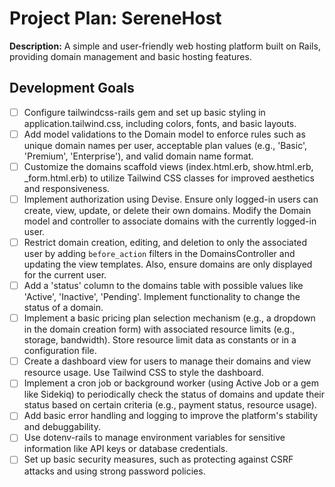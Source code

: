 # Project Plan: SereneHost

**Description:** A simple and user-friendly web hosting platform built on Rails, providing domain management and basic hosting features.


## Development Goals

- [ ] Configure tailwindcss-rails gem and set up basic styling in application.tailwind.css, including colors, fonts, and basic layouts.
- [ ] Add model validations to the Domain model to enforce rules such as unique domain names per user, acceptable plan values (e.g., 'Basic', 'Premium', 'Enterprise'), and valid domain name format.
- [ ] Customize the domains scaffold views (index.html.erb, show.html.erb, _form.html.erb) to utilize Tailwind CSS classes for improved aesthetics and responsiveness.
- [ ] Implement authorization using Devise. Ensure only logged-in users can create, view, update, or delete their own domains. Modify the Domain model and controller to associate domains with the currently logged-in user.
- [ ] Restrict domain creation, editing, and deletion to only the associated user by adding `before_action` filters in the DomainsController and updating the view templates. Also, ensure domains are only displayed for the current user.
- [ ] Add a 'status' column to the domains table with possible values like 'Active', 'Inactive', 'Pending'. Implement functionality to change the status of a domain.
- [ ] Implement a basic pricing plan selection mechanism (e.g., a dropdown in the domain creation form) with associated resource limits (e.g., storage, bandwidth). Store resource limit data as constants or in a configuration file.
- [ ] Create a dashboard view for users to manage their domains and view resource usage. Use Tailwind CSS to style the dashboard.
- [ ] Implement a cron job or background worker (using Active Job or a gem like Sidekiq) to periodically check the status of domains and update their status based on certain criteria (e.g., payment status, resource usage).
- [ ] Add basic error handling and logging to improve the platform's stability and debuggability.
- [ ] Use dotenv-rails to manage environment variables for sensitive information like API keys or database credentials.
- [ ] Set up basic security measures, such as protecting against CSRF attacks and using strong password policies.

